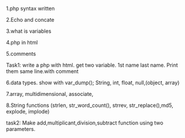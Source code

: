 1.php syntax written

2.Echo and concate

3.what is variables

4.php in html

5.comments

Task1: write a php with html. get two variable. 1st name last name. Print them same line.with comment

6.data types. show with var_dump(); String, int, float, null,(object, array)

7.array, multidimensional, associate,

8.String functions (strlen, str_word_count(), strrev, str_replace(),md5, explode, implode)

task2: Make add,multiplicant,division,subtract function using two parameters.